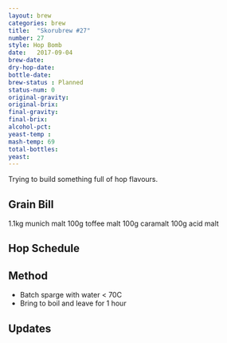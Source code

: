```yaml
---
layout: brew
categories: brew
title:  "Skorubrew #27"
number: 27
style: Hop Bomb
date:   2017-09-04
brew-date: 
dry-hop-date: 
bottle-date: 
brew-status : Planned
status-num: 0
original-gravity: 
original-brix: 
final-gravity: 
final-brix: 
alcohol-pct: 
yeast-temp : 
mash-temp: 69
total-bottles: 
yeast: 
---
```


Trying to build something full of hop flavours.


Grain Bill
-----

1.1kg munich malt
100g toffee malt
100g caramalt
100g acid malt


Hop Schedule
-------------


Method
-------

* Batch sparge with water  < 70C
* Bring to boil and leave for 1 hour


Updates
-------


